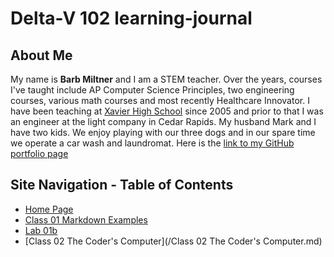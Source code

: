# Delta-V 102 learning-journal

## About Me
My name is **Barb Miltner** and I am a STEM teacher. Over the years, courses I've taught include AP Computer Science Principles, two engineering courses, various math courses and most recently Healthcare Innovator. I have been teaching at [Xavier High School](https://www.xaviersaints.org/) since 2005 and prior to that I was an engineer at the light company in Cedar Rapids. My husband Mark and I have two kids. We enjoy playing with our three dogs and in our spare time we operate a car wash and laundromat. Here is the [link to my GitHub portfolio page](https://github.com/barbmiltner)

## Site Navigation - Table of Contents
- [Home Page](/README.md)
- [Class 01 Markdown Examples](/MarkDownExamples.md)
- [Lab 01b](/MainPage.md)
- [Class 02 The Coder's Computer](/Class 02 The Coder's Computer.md)
